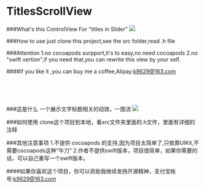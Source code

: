 # TitlesScrollView

###What's this
    ControlView For "titles in Slider"
![](http://recordit.co/hQEuHgiXyK)  

###How to use
    just clone this project,see the src folder,read .h file
    
###Attention
    1.no cocoapods surpport,it's to easy,no need cocoapods
    2.no "swift vertion",if you need that,you can rewrite this view by your self.
    
####if you like it ,you can buy me a coffee,Alipay:k9629@163.com
    
<br> <br> <br> 
    
###这是什么
    一个展示文字标题相关的动效，一图流
![](http://image.baidu.com/search/detail?ct=503316480&z=0&tn=baiduimagedetail&ipn=d&cl=2&cm=1&sc=0&lm=-1&ie=gbk&pn=0&rn=1&di=146425439270&ln=30&word=%B0%D9%B6%C8%CD%BC%C6%AC&os=4026737285,1083617656&cs=2019970444,20888940&objurl=http%3A%2F%2Fh.hiphotos.baidu.com%2Fzhidao%2Fwh%253D450%252C600%2Fsign%3D3dc4538262d0f703e6e79dd83dca7d0b%2F7a899e510fb30f24f570e996c895d143ac4b03b8.jpg&bdtype=0&simid=4126692066,497150330&fr=ala&ori_query=%E7%99%BE%E5%BA%A6%E5%9B%BE%E7%89%87&ala=0&alatpl=sp&pos=1)  

###如何使用
    clone这个项目到本地，看src文件夹里面的.h文件，里面有详细的注释
    
###其他注意事项
    1.不提供 cocoapods 的支持,因为项目太简单了,只依靠UIKit,不需要cocoapods这种“牛刀”
    2.作者不提供swift版本，项目很简单，如果你需要的话，可以自己重写一个swift版本。
    
    
####如果你喜欢这个项目，你可以资助我继续发扬开源精神，支付宝帐号:k9629@163.com
